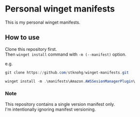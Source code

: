 # Personal winget manifests

This is my personal winget manifests.

## How to use

Clone this repository first.  
Then `winget install` command with `-m (--manifest)` option.

e.g.

```powershell
git clone https://github.com/stknohg/winget-manifests.git

winget install -m .\manifests\Amazon.AWSSesionManagerPlugin\
```

### Note

This repository contains a single version manifest only.  
I'm intentionally ignoring manifest versioning.